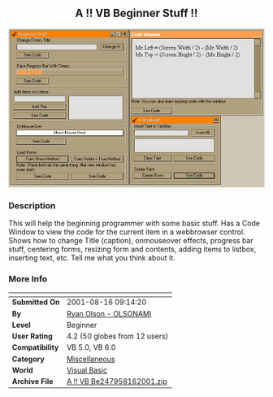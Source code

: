 ﻿<div align="center">

## A \!\! VB Beginner Stuff \!\!

<img src="PIC20018162225582639.gif">
</div>

### Description

This will help the beginning programmer with some basic stuff. Has a Code Window to view the code for the current item in a webbrowser control. Shows how to change Title (caption), onmouseover effects, progress bar stuff, centering forms, resizing form and contents, adding items to listbox, inserting text, etc. Tell me what you think about it.
 
### More Info
 


<span>             |<span>
---                |---
**Submitted On**   |2001-08-16 09:14:20
**By**             |[Ryan Olson \- OLSONAMI](https://github.com/Planet-Source-Code/PSCIndex/blob/master/ByAuthor/ryan-olson-olsonami.md)
**Level**          |Beginner
**User Rating**    |4.2 (50 globes from 12 users)
**Compatibility**  |VB 5\.0, VB 6\.0
**Category**       |[Miscellaneous](https://github.com/Planet-Source-Code/PSCIndex/blob/master/ByCategory/miscellaneous__1-1.md)
**World**          |[Visual Basic](https://github.com/Planet-Source-Code/PSCIndex/blob/master/ByWorld/visual-basic.md)
**Archive File**   |[A \!\! VB Be247958162001\.zip](https://github.com/Planet-Source-Code/ryan-olson-olsonami-a-vb-beginner-stuff__1-26288/archive/master.zip)








